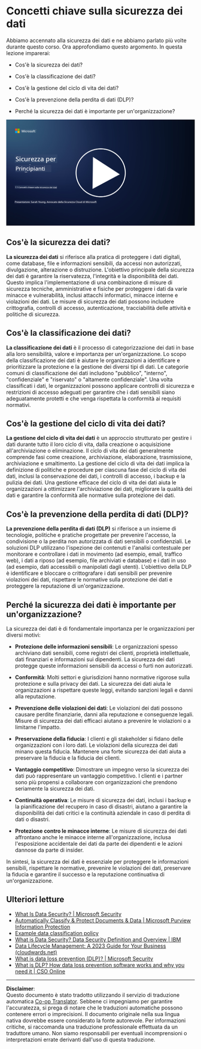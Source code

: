 <!--
CO_OP_TRANSLATOR_METADATA:
{
  "original_hash": "9703868f41dcddd5a98dea9ea6fcd94d",
  "translation_date": "2025-09-03T20:41:19+00:00",
  "source_file": "7.1 Data security key concepts.md",
  "language_code": "it"
}
-->
# Concetti chiave sulla sicurezza dei dati

Abbiamo accennato alla sicurezza dei dati e ne abbiamo parlato più volte durante questo corso. Ora approfondiamo questo argomento. In questa lezione imparerai:

- Cos'è la sicurezza dei dati?

- Cos'è la classificazione dei dati?

- Cos'è la gestione del ciclo di vita dei dati?

- Cos'è la prevenzione della perdita di dati (DLP)?

- Perché la sicurezza dei dati è importante per un'organizzazione?

[![Guarda il video](../../translated_images/7-1_placeholder.bcb1e7fdcef8c20be3172dc8b3b11f417cad164e7481b76f8a3bca4f853e1016.it.png)](https://learn-video.azurefd.net/vod/player?id=ace39247-1690-45fb-8f99-985abcb8e423)

## Cos'è la sicurezza dei dati?

**La sicurezza dei dati** si riferisce alla pratica di proteggere i dati digitali, come database, file e informazioni sensibili, da accessi non autorizzati, divulgazione, alterazione o distruzione. L'obiettivo principale della sicurezza dei dati è garantire la riservatezza, l'integrità e la disponibilità dei dati. Questo implica l'implementazione di una combinazione di misure di sicurezza tecniche, amministrative e fisiche per proteggere i dati da varie minacce e vulnerabilità, inclusi attacchi informatici, minacce interne e violazioni dei dati. Le misure di sicurezza dei dati possono includere crittografia, controlli di accesso, autenticazione, tracciabilità delle attività e politiche di sicurezza.

## Cos'è la classificazione dei dati?

**La classificazione dei dati** è il processo di categorizzazione dei dati in base alla loro sensibilità, valore e importanza per un'organizzazione. Lo scopo della classificazione dei dati è aiutare le organizzazioni a identificare e prioritizzare la protezione e la gestione dei diversi tipi di dati. Le categorie comuni di classificazione dei dati includono "pubblico", "interno", "confidenziale" e "riservato" o "altamente confidenziale". Una volta classificati i dati, le organizzazioni possono applicare controlli di sicurezza e restrizioni di accesso adeguati per garantire che i dati sensibili siano adeguatamente protetti e che venga rispettata la conformità ai requisiti normativi.

## Cos'è la gestione del ciclo di vita dei dati?

**La gestione del ciclo di vita dei dati** è un approccio strutturato per gestire i dati durante tutto il loro ciclo di vita, dalla creazione o acquisizione all'archiviazione o eliminazione. Il ciclo di vita dei dati generalmente comprende fasi come creazione, archiviazione, elaborazione, trasmissione, archiviazione e smaltimento. La gestione del ciclo di vita dei dati implica la definizione di politiche e procedure per ciascuna fase del ciclo di vita dei dati, inclusi la conservazione dei dati, i controlli di accesso, i backup e la pulizia dei dati. Una gestione efficace del ciclo di vita dei dati aiuta le organizzazioni a ottimizzare l'archiviazione dei dati, migliorare la qualità dei dati e garantire la conformità alle normative sulla protezione dei dati.

## Cos'è la prevenzione della perdita di dati (DLP)?

**La prevenzione della perdita di dati (DLP)** si riferisce a un insieme di tecnologie, politiche e pratiche progettate per prevenire l'accesso, la condivisione o la perdita non autorizzata di dati sensibili o confidenziali. Le soluzioni DLP utilizzano l'ispezione dei contenuti e l'analisi contestuale per monitorare e controllare i dati in movimento (ad esempio, email, traffico web), i dati a riposo (ad esempio, file archiviati e database) e i dati in uso (ad esempio, dati accessibili o manipolati dagli utenti). L'obiettivo della DLP è identificare e bloccare o crittografare i dati sensibili per prevenire violazioni dei dati, rispettare le normative sulla protezione dei dati e proteggere la reputazione di un'organizzazione.

## Perché la sicurezza dei dati è importante per un'organizzazione?

La sicurezza dei dati è di fondamentale importanza per le organizzazioni per diversi motivi:

- **Protezione delle informazioni sensibili**: Le organizzazioni spesso archiviano dati sensibili, come registri dei clienti, proprietà intellettuale, dati finanziari e informazioni sui dipendenti. La sicurezza dei dati protegge queste informazioni sensibili da accessi o furti non autorizzati.

- **Conformità**: Molti settori e giurisdizioni hanno normative rigorose sulla protezione e sulla privacy dei dati. La sicurezza dei dati aiuta le organizzazioni a rispettare queste leggi, evitando sanzioni legali e danni alla reputazione.

- **Prevenzione delle violazioni dei dati**: Le violazioni dei dati possono causare perdite finanziarie, danni alla reputazione e conseguenze legali. Misure di sicurezza dei dati efficaci aiutano a prevenire le violazioni o a limitarne l'impatto.

- **Preservazione della fiducia**: I clienti e gli stakeholder si fidano delle organizzazioni con i loro dati. Le violazioni della sicurezza dei dati minano questa fiducia. Mantenere una forte sicurezza dei dati aiuta a preservare la fiducia e la fiducia dei clienti.

- **Vantaggio competitivo**: Dimostrare un impegno verso la sicurezza dei dati può rappresentare un vantaggio competitivo. I clienti e i partner sono più propensi a collaborare con organizzazioni che prendono seriamente la sicurezza dei dati.

- **Continuità operativa**: Le misure di sicurezza dei dati, inclusi i backup e la pianificazione del recupero in caso di disastri, aiutano a garantire la disponibilità dei dati critici e la continuità aziendale in caso di perdita di dati o disastri.

- **Protezione contro le minacce interne**: Le misure di sicurezza dei dati affrontano anche le minacce interne all'organizzazione, inclusa l'esposizione accidentale dei dati da parte dei dipendenti e le azioni dannose da parte di insider.

In sintesi, la sicurezza dei dati è essenziale per proteggere le informazioni sensibili, rispettare le normative, prevenire le violazioni dei dati, preservare la fiducia e garantire il successo e la reputazione continuativa di un'organizzazione.

## Ulteriori letture

- [What Is Data Security? | Microsoft Security](https://www.microsoft.com/en-au/security/business/security-101/what-is-data-security?WT.mc_id=academic-96948-sayoung)
- [Automatically Classify & Protect Documents & Data | Microsoft Purview Information Protection](https://youtu.be/v8LqmzBUaOo)
- [Example data classification policy](https://www.cmu.edu/data/guidelines/data-classification.html)
- [What is Data Security? Data Security Definition and Overview | IBM](https://www.ibm.com/topics/data-security)
- [Data Lifecycle Management: A 2023 Guide for Your Business (cloudwards.net)](https://www.cloudwards.net/data-lifecycle-management/)
- [What is data loss prevention (DLP)? | Microsoft Security](https://www.microsoft.com/security/business/security-101/what-is-data-loss-prevention-dlp?WT.mc_id=academic-96948-sayoung)
- [What is DLP? How data loss prevention software works and why you need it | CSO Online](https://www.csoonline.com/article/569559/what-is-dlp-how-data-loss-prevention-software-works-and-why-you-need-it.html)

---

**Disclaimer**:  
Questo documento è stato tradotto utilizzando il servizio di traduzione automatica [Co-op Translator](https://github.com/Azure/co-op-translator). Sebbene ci impegniamo per garantire l'accuratezza, si prega di notare che le traduzioni automatiche possono contenere errori o imprecisioni. Il documento originale nella sua lingua nativa dovrebbe essere considerato la fonte autorevole. Per informazioni critiche, si raccomanda una traduzione professionale effettuata da un traduttore umano. Non siamo responsabili per eventuali incomprensioni o interpretazioni errate derivanti dall'uso di questa traduzione.